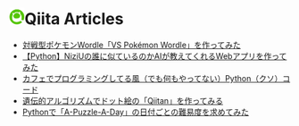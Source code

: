 # <img height="30" src="img/qiita.png">Qiita Articles

<!--[START POSTS]-->
- [対戦型ポケモンWordle「VS Pokémon Wordle」を作ってみた](https://qiita.com/YottyPG/items/c4488fef8ad09024a181)
- [【Python】NiziUの誰に似ているのかAIが教えてくれるWebアプリを作ってみた](https://qiita.com/YottyPG/items/ed425fa28ad0e4eb1200)
- [カフェでプログラミングしてる風（でも何もやってない）Python（クソ）コード](https://qiita.com/YottyPG/items/e988ebacab94a8f4645f)
- [遺伝的アルゴリズムでドット絵の「Qiitan」を作ってみる](https://qiita.com/YottyPG/items/1c0cff4d37b8d7a8924e)
- [Pythonで「A-Puzzle-A-Day」の日付ごとの難易度を求めてみた](https://qiita.com/YottyPG/items/7b1fcab17247619a06d6)
<!--[END POSTS]-->


<!--
**Yotty0404/Yotty0404** is a ✨ _special_ ✨ repository because its `README.md` (this file) appears on your GitHub profile.

Here are some ideas to get you started:

- 🔭 I’m currently working on ...
- 🌱 I’m currently learning ...
- 👯 I’m looking to collaborate on ...
- 🤔 I’m looking for help with ...
- 💬 Ask me about ...
- 📫 How to reach me: ...
- 😄 Pronouns: ...
- ⚡ Fun fact: ...
-->
